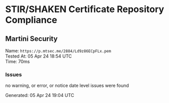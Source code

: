 # STIR/SHAKEN Certificate Repository Compliance

## Martini Security

Name: `https://p.mtsec.me/2884/Ld9z86ECpFLx.pem`\
Tested At: 05 Apr 24 18:54 UTC\
Time: 70ms

### Issues

no warning, or error, or notice date level issues were found

Generated: 05 Apr 24 19:04 UTC